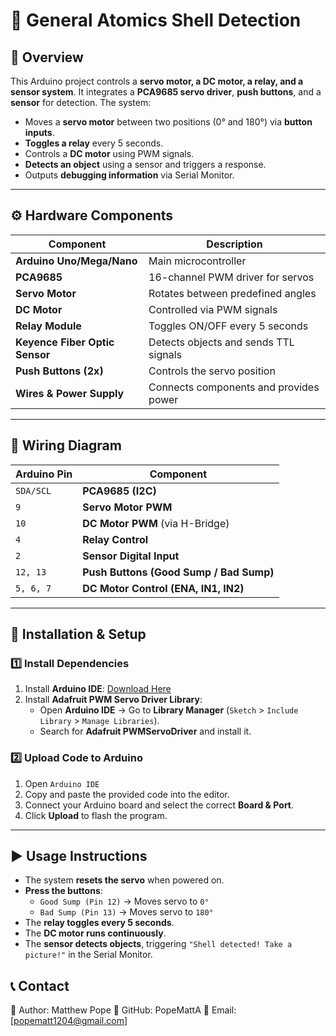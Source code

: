 # 🚀 General Atomics Shell Detection

## 📌 Overview
This Arduino project controls a **servo motor, a DC motor, a relay, and a sensor system**. It integrates a **PCA9685 servo driver**, **push buttons**, and a **sensor** for detection. The system:
- Moves a **servo motor** between two positions (0° and 180°) via **button inputs**.
- **Toggles a relay** every 5 seconds.
- Controls a **DC motor** using PWM signals.
- **Detects an object** using a sensor and triggers a response.
- Outputs **debugging information** via Serial Monitor.

---

## ⚙️ Hardware Components
| Component                  | Description |
|----------------------------|-------------|
| **Arduino Uno/Mega/Nano**  | Main microcontroller |
| **PCA9685**                | 16-channel PWM driver for servos |
| **Servo Motor**            | Rotates between predefined angles |
| **DC Motor**               | Controlled via PWM signals |
| **Relay Module**           | Toggles ON/OFF every 5 seconds |
| **Keyence Fiber Optic Sensor** | Detects objects and sends TTL signals |
| **Push Buttons (2x)**      | Controls the servo position |
| **Wires & Power Supply**   | Connects components and provides power |

---

## 🔌 Wiring Diagram
| Arduino Pin  | Component |
|-------------|-----------|
| `SDA/SCL`   | **PCA9685 (I2C)** |
| `9`         | **Servo Motor PWM** |
| `10`        | **DC Motor PWM** (via H-Bridge) |
| `4`         | **Relay Control** |
| `2`         | **Sensor Digital Input** |
| `12, 13`    | **Push Buttons (Good Sump / Bad Sump)** |
| `5, 6, 7`   | **DC Motor Control (ENA, IN1, IN2)** |

---

## 🔧 Installation & Setup

### 1️⃣ Install Dependencies
1. Install **Arduino IDE**: [Download Here](https://www.arduino.cc/en/software)
2. Install **Adafruit PWM Servo Driver Library**:
   - Open **Arduino IDE** → Go to **Library Manager** (`Sketch` > `Include Library` > `Manage Libraries`).
   - Search for **Adafruit PWMServoDriver** and install it.

### 2️⃣ Upload Code to Arduino
1. Open `Arduino IDE`
2. Copy and paste the provided code into the editor.
3. Connect your Arduino board and select the correct **Board & Port**.
4. Click **Upload** to flash the program.

---

## ▶️ Usage Instructions
- The system **resets the servo** when powered on.
- **Press the buttons**:
  - `Good Sump (Pin 12)` → Moves servo to `0°`
  - `Bad Sump (Pin 13)` → Moves servo to `180°`
- The **relay toggles every 5 seconds**.
- The **DC motor runs continuously**.
- The **sensor detects objects**, triggering `"Shell detected! Take a picture!"` in the Serial Monitor.

## 📞 Contact
📩 Author: Matthew Pope
🔗 GitHub: PopeMattA
📧 Email: [popematt1204@gmail.com]
